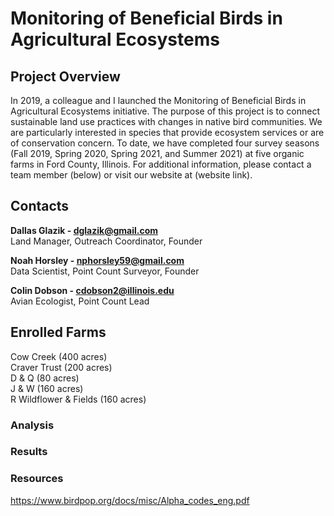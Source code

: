 # Monitoring of Beneficial Birds in Agricultural Ecosystems

## Project Overview
In 2019, a colleague and I launched the Monitoring of Beneficial Birds in Agricultural Ecosystems initiative. The purpose of this project is to connect sustainable land use practices with changes in native bird communities. We are particularly interested in species that provide ecosystem services or are of conservation concern. To date, we have completed four survey seasons (Fall 2019, Spring 2020, Spring 2021, and Summer 2021) at five organic farms in Ford County, Illinois. For additional information, please contact a team member (below) or visit our website at (website link).

## Contacts
**Dallas Glazik - dglazik@gmail.com** <br />
Land Manager, Outreach Coordinator, Founder <br />

**Noah Horsley - nphorsley59@gmail.com** <br />
Data Scientist, Point Count Surveyor, Founder <br />

**Colin Dobson - cdobson2@illinois.edu** <br />
Avian Ecologist, Point Count Lead

## Enrolled Farms
Cow Creek (400 acres) <br />
Craver Trust (200 acres) <br />
D & Q (80 acres) <br />
J & W (160 acres) <br />
R Wildflower & Fields (160 acres)



### Analysis

### Results 

### Resources
https://www.birdpop.org/docs/misc/Alpha_codes_eng.pdf
